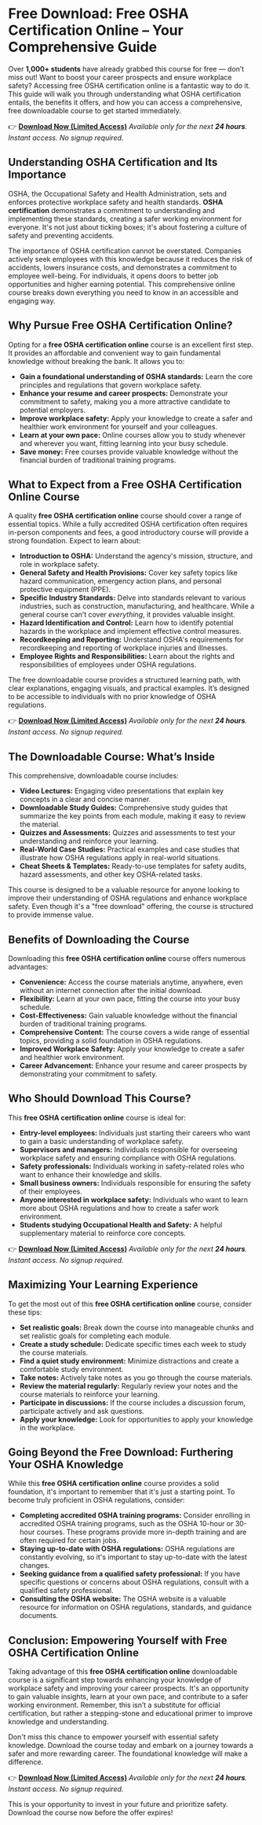 # Free Download: Free OSHA Certification Online – Your Comprehensive Guide

Over **1,000+ students** have already grabbed this course for free — don’t miss out!
Want to boost your career prospects and ensure workplace safety? Accessing free OSHA certification online is a fantastic way to do it. This guide will walk you through understanding what OSHA certification entails, the benefits it offers, and how you can access a comprehensive, free downloadable course to get started immediately.

👉 [**Download Now (Limited Access)**](https://udemywork.com/free-osha-certification-online)
_Available only for the next **24 hours**. Instant access. No signup required._

## Understanding OSHA Certification and Its Importance

OSHA, the Occupational Safety and Health Administration, sets and enforces protective workplace safety and health standards. **OSHA certification** demonstrates a commitment to understanding and implementing these standards, creating a safer working environment for everyone. It's not just about ticking boxes; it's about fostering a culture of safety and preventing accidents.

The importance of OSHA certification cannot be overstated. Companies actively seek employees with this knowledge because it reduces the risk of accidents, lowers insurance costs, and demonstrates a commitment to employee well-being. For individuals, it opens doors to better job opportunities and higher earning potential. This comprehensive online course breaks down everything you need to know in an accessible and engaging way.

## Why Pursue Free OSHA Certification Online?

Opting for a **free OSHA certification online** course is an excellent first step. It provides an affordable and convenient way to gain fundamental knowledge without breaking the bank. It allows you to:

*   **Gain a foundational understanding of OSHA standards:** Learn the core principles and regulations that govern workplace safety.
*   **Enhance your resume and career prospects:** Demonstrate your commitment to safety, making you a more attractive candidate to potential employers.
*   **Improve workplace safety:** Apply your knowledge to create a safer and healthier work environment for yourself and your colleagues.
*   **Learn at your own pace:** Online courses allow you to study whenever and wherever you want, fitting learning into your busy schedule.
*   **Save money:** Free courses provide valuable knowledge without the financial burden of traditional training programs.

## What to Expect from a Free OSHA Certification Online Course

A quality **free OSHA certification online** course should cover a range of essential topics. While a fully accredited OSHA certification often requires in-person components and fees, a good introductory course will provide a strong foundation. Expect to learn about:

*   **Introduction to OSHA:** Understand the agency's mission, structure, and role in workplace safety.
*   **General Safety and Health Provisions:** Cover key safety topics like hazard communication, emergency action plans, and personal protective equipment (PPE).
*   **Specific Industry Standards:** Delve into standards relevant to various industries, such as construction, manufacturing, and healthcare. While a general course can’t cover *everything*, it provides valuable insight.
*   **Hazard Identification and Control:** Learn how to identify potential hazards in the workplace and implement effective control measures.
*   **Recordkeeping and Reporting:** Understand OSHA's requirements for recordkeeping and reporting of workplace injuries and illnesses.
*   **Employee Rights and Responsibilities:** Learn about the rights and responsibilities of employees under OSHA regulations.

The free downloadable course provides a structured learning path, with clear explanations, engaging visuals, and practical examples. It’s designed to be accessible to individuals with no prior knowledge of OSHA regulations.

👉 [**Download Now (Limited Access)**](https://udemywork.com/free-osha-certification-online)
_Available only for the next **24 hours**. Instant access. No signup required._

## The Downloadable Course: What’s Inside

This comprehensive, downloadable course includes:

*   **Video Lectures:** Engaging video presentations that explain key concepts in a clear and concise manner.
*   **Downloadable Study Guides:** Comprehensive study guides that summarize the key points from each module, making it easy to review the material.
*   **Quizzes and Assessments:** Quizzes and assessments to test your understanding and reinforce your learning.
*   **Real-World Case Studies:** Practical examples and case studies that illustrate how OSHA regulations apply in real-world situations.
*   **Cheat Sheets & Templates:** Ready-to-use templates for safety audits, hazard assessments, and other key OSHA-related tasks.

This course is designed to be a valuable resource for anyone looking to improve their understanding of OSHA regulations and enhance workplace safety. Even though it's a "free download" offering, the course is structured to provide immense value.

## Benefits of Downloading the Course

Downloading this **free OSHA certification online** course offers numerous advantages:

*   **Convenience:** Access the course materials anytime, anywhere, even without an internet connection after the initial download.
*   **Flexibility:** Learn at your own pace, fitting the course into your busy schedule.
*   **Cost-Effectiveness:** Gain valuable knowledge without the financial burden of traditional training programs.
*   **Comprehensive Content:** The course covers a wide range of essential topics, providing a solid foundation in OSHA regulations.
*   **Improved Workplace Safety:** Apply your knowledge to create a safer and healthier work environment.
*   **Career Advancement:** Enhance your resume and career prospects by demonstrating your commitment to safety.

## Who Should Download This Course?

This **free OSHA certification online** course is ideal for:

*   **Entry-level employees:** Individuals just starting their careers who want to gain a basic understanding of workplace safety.
*   **Supervisors and managers:** Individuals responsible for overseeing workplace safety and ensuring compliance with OSHA regulations.
*   **Safety professionals:** Individuals working in safety-related roles who want to enhance their knowledge and skills.
*   **Small business owners:** Individuals responsible for ensuring the safety of their employees.
*   **Anyone interested in workplace safety:** Individuals who want to learn more about OSHA regulations and how to create a safer work environment.
*   **Students studying Occupational Health and Safety:** A helpful supplementary material to reinforce core concepts.

👉 [**Download Now (Limited Access)**](https://udemywork.com/free-osha-certification-online)
_Available only for the next **24 hours**. Instant access. No signup required._

## Maximizing Your Learning Experience

To get the most out of this **free OSHA certification online** course, consider these tips:

*   **Set realistic goals:** Break down the course into manageable chunks and set realistic goals for completing each module.
*   **Create a study schedule:** Dedicate specific times each week to study the course materials.
*   **Find a quiet study environment:** Minimize distractions and create a comfortable study environment.
*   **Take notes:** Actively take notes as you go through the course materials.
*   **Review the material regularly:** Regularly review your notes and the course materials to reinforce your learning.
*   **Participate in discussions:** If the course includes a discussion forum, participate actively and ask questions.
*   **Apply your knowledge:** Look for opportunities to apply your knowledge in the workplace.

## Going Beyond the Free Download: Furthering Your OSHA Knowledge

While this **free OSHA certification online** course provides a solid foundation, it's important to remember that it's just a starting point. To become truly proficient in OSHA regulations, consider:

*   **Completing accredited OSHA training programs:** Consider enrolling in accredited OSHA training programs, such as the OSHA 10-hour or 30-hour courses. These programs provide more in-depth training and are often required for certain jobs.
*   **Staying up-to-date with OSHA regulations:** OSHA regulations are constantly evolving, so it's important to stay up-to-date with the latest changes.
*   **Seeking guidance from a qualified safety professional:** If you have specific questions or concerns about OSHA regulations, consult with a qualified safety professional.
*   **Consulting the OSHA website:** The OSHA website is a valuable resource for information on OSHA regulations, standards, and guidance documents.

## Conclusion: Empowering Yourself with Free OSHA Certification Online

Taking advantage of this **free OSHA certification online** downloadable course is a significant step towards enhancing your knowledge of workplace safety and improving your career prospects. It's an opportunity to gain valuable insights, learn at your own pace, and contribute to a safer working environment. Remember, this isn’t a substitute for official certification, but rather a stepping-stone and educational primer to improve knowledge and understanding.

Don't miss this chance to empower yourself with essential safety knowledge. Download the course today and embark on a journey towards a safer and more rewarding career. The foundational knowledge will make a difference.

👉 [**Download Now (Limited Access)**](https://udemywork.com/free-osha-certification-online)
_Available only for the next **24 hours**. Instant access. No signup required._

This is your opportunity to invest in your future and prioritize safety. Download the course now before the offer expires!
